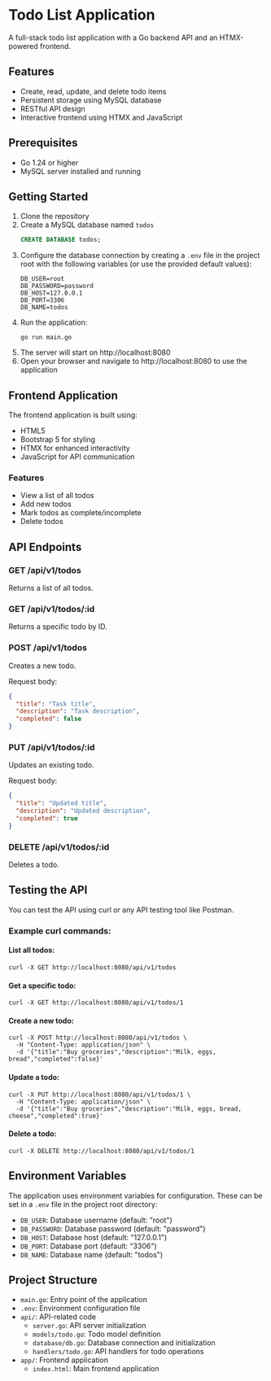 # Todo List Application

A full-stack todo list application with a Go backend API and an HTMX-powered frontend.

## Features

- Create, read, update, and delete todo items
- Persistent storage using MySQL database
- RESTful API design
- Interactive frontend using HTMX and JavaScript

## Prerequisites

- Go 1.24 or higher
- MySQL server installed and running

## Getting Started

1. Clone the repository
2. Create a MySQL database named `todos`
   ```sql
   CREATE DATABASE todos;
   ```
3. Configure the database connection by creating a `.env` file in the project root with the following variables (or use the provided default values):
   ```
   DB_USER=root
   DB_PASSWORD=password
   DB_HOST=127.0.0.1
   DB_PORT=3306
   DB_NAME=todos
   ```
4. Run the application:
   ```
   go run main.go
   ```
5. The server will start on http://localhost:8080
6. Open your browser and navigate to http://localhost:8080 to use the application

## Frontend Application

The frontend application is built using:
- HTML5
- Bootstrap 5 for styling
- HTMX for enhanced interactivity
- JavaScript for API communication

### Features
- View a list of all todos
- Add new todos
- Mark todos as complete/incomplete
- Delete todos

## API Endpoints

### GET /api/v1/todos
Returns a list of all todos.

### GET /api/v1/todos/:id
Returns a specific todo by ID.

### POST /api/v1/todos
Creates a new todo.

Request body:
```json
{
  "title": "Task title",
  "description": "Task description",
  "completed": false
}
```

### PUT /api/v1/todos/:id
Updates an existing todo.

Request body:
```json
{
  "title": "Updated title",
  "description": "Updated description",
  "completed": true
}
```

### DELETE /api/v1/todos/:id
Deletes a todo.

## Testing the API

You can test the API using curl or any API testing tool like Postman.

### Example curl commands:

#### List all todos:
```
curl -X GET http://localhost:8080/api/v1/todos
```

#### Get a specific todo:
```
curl -X GET http://localhost:8080/api/v1/todos/1
```

#### Create a new todo:
```
curl -X POST http://localhost:8080/api/v1/todos \
  -H "Content-Type: application/json" \
  -d '{"title":"Buy groceries","description":"Milk, eggs, bread","completed":false}'
```

#### Update a todo:
```
curl -X PUT http://localhost:8080/api/v1/todos/1 \
  -H "Content-Type: application/json" \
  -d '{"title":"Buy groceries","description":"Milk, eggs, bread, cheese","completed":true}'
```

#### Delete a todo:
```
curl -X DELETE http://localhost:8080/api/v1/todos/1
```

## Environment Variables

The application uses environment variables for configuration. These can be set in a `.env` file in the project root directory:

- `DB_USER`: Database username (default: "root")
- `DB_PASSWORD`: Database password (default: "password")
- `DB_HOST`: Database host (default: "127.0.0.1")
- `DB_PORT`: Database port (default: "3306")
- `DB_NAME`: Database name (default: "todos")

## Project Structure

- `main.go`: Entry point of the application
- `.env`: Environment configuration file
- `api/`: API-related code
  - `server.go`: API server initialization
  - `models/todo.go`: Todo model definition
  - `database/db.go`: Database connection and initialization
  - `handlers/todo.go`: API handlers for todo operations
- `app/`: Frontend application
  - `index.html`: Main frontend application
